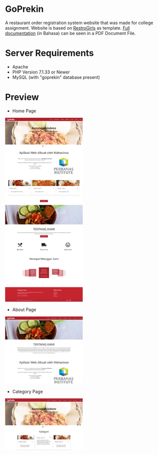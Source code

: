 # GoPrekin
A restaurant order registration system website that was made for college assignment. 
Website is based on [RestroGirls](https://github.com/samprits5/RestroGirls) as template.
[Full documentation](https://github.com/ArigathanksGozaimuch/GoPrekin/blob/master/Documentation.pdf) (in Bahasa) can be seen in a PDF Document File.
# Server Requirements
* Apache
* PHP Version 7.1.33 or Newer
* MySQL (with "goprekin" database present)
# Preview
* Home Page
<img src="./WebsiteImages/Home.jpg" width="50%" height="50%">

* About Page
<img src="./WebsiteImages/About.jpg" width="50%" height="50%">

* Category Page
<img src="./WebsiteImages/Category.jpg" width="50%" height="50%">
